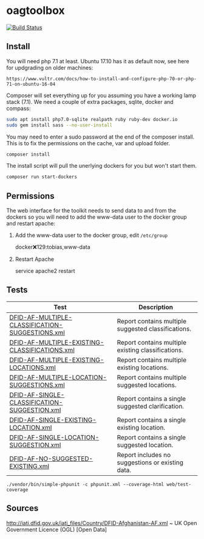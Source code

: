 oagtoolbox
==========

[![Build Status](https://travis-ci.org/NeonOpenAG/oagtoolbox.svg?branch=master)](https://travis-ci.org/NeonOpenAG/oagtoolbox)

Install
-------

You will need php 7.1 at least.  Ubuntu 17.10 has it as default now, see here for updgrading on older machines:

    https://www.vultr.com/docs/how-to-install-and-configure-php-70-or-php-71-on-ubuntu-16-04

Composer will set everything up for you assuming you have a working lamp stack (7.1).  We need a couple of extra packages, sqlite, docker and compass:

```bash
sudo apt install php7.0-sqlite realpath ruby ruby-dev docker.io
sudo gem install sass --no-user-install
```

You may need to enter a sudo password at the end of the composer install.  This is to fix the permissions on the cache, var and upload folder.

```bash
composer install
```

The install script will pull the unerlying dockers for you but won't start them.

```bash
composer run start-dockers
```

Permissions
-----------

The web interface for the toolkit needs to send data to and from the dockers so you will need to add the www-data user to the docker group and restart apache:

1. Add the www-data user to the docker group, edit ```/etc/group```

    docker:x:129:tobias,www-data

1. Restart Apache

    service apache2 restart

Tests
-----

| Test                                              | Description                                         |
|---------------------------------------------------|-----------------------------------------------------|
| [DFID-AF-MULTIPLE-CLASSIFICATION-SUGGESTIONS.xml](https://raw.githubusercontent.com/NeonOpenAG/oagtoolbox/develop/src/OagBundle/XMLTestFiles/afghanistan-based-tests/DFID-AF-MULTIPLE-CLASSIFICATION-SUGGESTIONS.xml) | Report contains multiple suggested classifications. |
| [DFID-AF-MULTIPLE-EXISTING-CLASSIFICATIONS.xml](https://raw.githubusercontent.com/NeonOpenAG/oagtoolbox/develop/src/OagBundle/XMLTestFiles/afghanistan-based-tests/DFID-AF-MULTIPLE-EXISTING-CLASSIFICATIONS.xml)   | Report contains multiple existing classifications.  |
| [DFID-AF-MULTIPLE-EXISTING-LOCATIONS.xml](https://raw.githubusercontent.com/NeonOpenAG/oagtoolbox/develop/src/OagBundle/XMLTestFiles/afghanistan-based-tests/DFID-AF-MULTIPLE-EXISTING-LOCATIONS.xml)         | Report contains multiple existing locations.        |
| [DFID-AF-MULTIPLE-LOCATION-SUGGESTIONS.xml](https://raw.githubusercontent.com/NeonOpenAG/oagtoolbox/develop/src/OagBundle/XMLTestFiles/afghanistan-based-tests/DFID-AF-MULTIPLE-LOCATION-SUGGESTIONS.xml)       | Report contains multiple suggested locations.       |
| [DFID-AF-SINGLE-CLASSIFICATION-SUGGESTION.xml](https://raw.githubusercontent.com/NeonOpenAG/oagtoolbox/develop/src/OagBundle/XMLTestFiles/afghanistan-based-tests/DFID-AF-SINGLE-CLASSIFICATION-SUGGESTION.xml)    | Report contains a single suggested clarification.   |
| [DFID-AF-SINGLE-EXISTING-LOCATION.xml](https://raw.githubusercontent.com/NeonOpenAG/oagtoolbox/develop/src/OagBundle/XMLTestFiles/afghanistan-based-tests/DFID-AF-SINGLE-EXISTING-LOCATION.xml)            | Report contains a single existing location.         |
| [DFID-AF-SINGLE-LOCATION-SUGGESTION.xml](https://raw.githubusercontent.com/NeonOpenAG/oagtoolbox/develop/src/OagBundle/XMLTestFiles/afghanistan-based-tests/DFID-AF-SINGLE-LOCATION-SUGGESTION.xml)          | Report contains a single suggested location.        |
| [DFID-AF-NO-SUGGESTED-EXISTING.xml](https://raw.githubusercontent.com/NeonOpenAG/oagtoolbox/develop/src/OagBundle/XMLTestFiles/afghanistan-based-tests/DFID-AF-NO-SUGGESTED-EXISTING.xml)          | Report includes no suggestions or existing data.         |


    ./vendor/bin/simple-phpunit -c phpunit.xml --coverage-html web/test-coverage


Sources
-----
http://iati.dfid.gov.uk/iati_files/Country/DFID-Afghanistan-AF.xml ~ UK Open Government Licence (OGL)  [Open Data]
